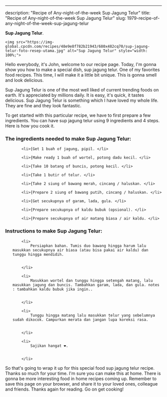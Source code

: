 ---
description: "Recipe of Any-night-of-the-week Sup Jagung Telur"
title: "Recipe of Any-night-of-the-week Sup Jagung Telur"
slug: 1979-recipe-of-any-night-of-the-week-sup-jagung-telur

<p>
	<strong>Sup Jagung Telur</strong>. 
	
</p>
<p>
	
	<img src="https://img-global.cpcdn.com/recipes/48e9e8f782b21943/680x482cq70/sup-jagung-telur-foto-resep-utama.jpg" alt="Sup Jagung Telur" style="width: 100%;">
	
	
</p>
<p>
	Hello everybody, it's John, welcome to our recipe page. Today, I'm gonna show you how to make a special dish, sup jagung telur. One of my favorites food recipes. This time, I will make it a little bit unique. This is gonna smell and look delicious.
</p>
	
<p>
	
</p>
<p>
	Sup Jagung Telur is one of the most well liked of current trending foods on earth. It's appreciated by millions daily. It is easy, it's quick, it tastes delicious. Sup Jagung Telur is something which I have loved my whole life. They are fine and they look fantastic.
</p>

<p>
To get started with this particular recipe, we have to first prepare a few ingredients. You can have sup jagung telur using 9 ingredients and 4 steps. Here is how you cook it.
</p>

<h3>The ingredients needed to make Sup Jagung Telur:</h3>

<ol>
	
		<li>{Get 1 buah of jagung, pipil. </li>
	
		<li>{Make ready 1 buah of wortel, potong dadu kecil. </li>
	
		<li>{Take 10 batang of buncis, potong kecil. </li>
	
		<li>{Take 1 butir of telur. </li>
	
		<li>{Take 2 siung of bawang merah, cincang / haluskan. </li>
	
		<li>{Prepare 2 siung of bawang putih, cincang / haluskan. </li>
	
		<li>{Get secukupnya of garam, lada, gula. </li>
	
		<li>{Prepare secukupnya of kaldu bubuk (opsional). </li>
	
		<li>{Prepare secukupnya of air matang biasa / air kaldu. </li>
	
</ol>
<p>
	
</p>

<h3>Instructions to make Sup Jagung Telur:</h3>

<ol>
	
		<li>
			Persiapkan bahan. Tumis duo bawang hingga harum lalu masukkan secukupnya air biasa (atau bisa pakai air kaldu) dan tunggu hingga mendidih.
			
			
		</li>
	
		<li>
			Masukkan wortel dan tunggu hingga setengah matang, lalu masukkan jagung dan buncis. Tambahkan garam, lada, dan gula. notes : tambahkan kaldu bubuk jika ingin..
			
			
		</li>
	
		<li>
			Tunggu hingga matang lalu masukkan telur yang sebelumnya sudah dikocok. Campurkan merata dan jangan lupa koreksi rasa.
			
			
		</li>
	
		<li>
			Sajikan hangat ❤️.
			
			
		</li>
	
</ol>

<p>
	
</p>

<p>
	So that's going to wrap it up for this special food sup jagung telur recipe. Thanks so much for your time. I'm sure you can make this at home. There is gonna be more interesting food in home recipes coming up. Remember to save this page on your browser, and share it to your loved ones, colleague and friends. Thanks again for reading. Go on get cooking!
</p>
